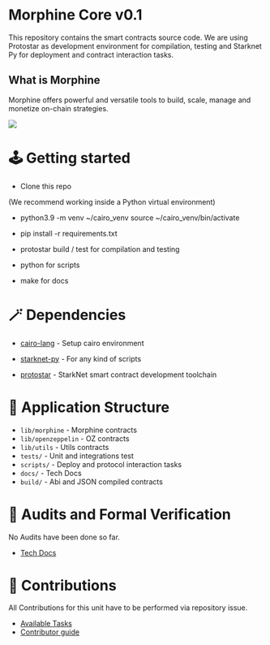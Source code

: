 # Morphine Core v0.1
This repository contains the smart contracts source code. We are using Protostar as development environment for compilation, testing and Starknet Py for deployment and contract interaction tasks.

  ## What is Morphine
  
Morphine offers powerful and versatile tools to build, scale, manage and monetize on-chain strategies.

![](https://files.gitbook.com/v0/b/gitbook-x-prod.appspot.com/o/spaces%2FtT497TblSFFiwqDYCfDC%2Fuploads%2FH0hkC4fnoKVaqWxHwuYl%2Fimage.png?alt=media&token=a221e717-8cda-46f7-bf7e-aa53435e4482)
  
# 🕹️ Getting started

  

- Clone this repo

(We recommend working inside a Python virtual environment)

- python3.9 -m venv ~/cairo_venv source ~/cairo_venv/bin/activate

- pip install -r requirements.txt
- protostar build / test for compilation and testing
- python for scripts
- make for docs

 
  

# 🪄 Dependencies

  

- [cairo-lang](https://www.cairo-lang.org/docs/quickstart.html) - Setup cairo environment

- [starknet-py](https://github.com/software-mansion/starknet.py) - For any kind of scripts

- [protostar](https://docs.swmansion.com/protostar/) - StarkNet smart contract development toolchain

  

#  🧱 Application Structure 

- `lib/morphine` - Morphine contracts 
- `lib/openzeppelin` - OZ contracts
- `lib/utils` - Utils contracts 
- `tests/` - Unit and integrations test 
- `scripts/` - Deploy and protocol interaction tasks 
 - `docs/` - Tech Docs
 - `build/` - Abi and JSON compiled contracts

  
# 🏒 Audits and Formal Verification

No Audits have been done so far. 

- [Tech Docs ](https://sachas-organization.gitbook.io/morphine/developers/protocol) 

# 🤝 Contributions 

All Contributions for this unit have to be performed via repository issue.

- [Available Tasks ](https://sachas-organization.gitbook.io/morphine-tasks/) 
- [Contributor guide ](https://sachas-organization.gitbook.io/morphine/contributors/tasks) 
